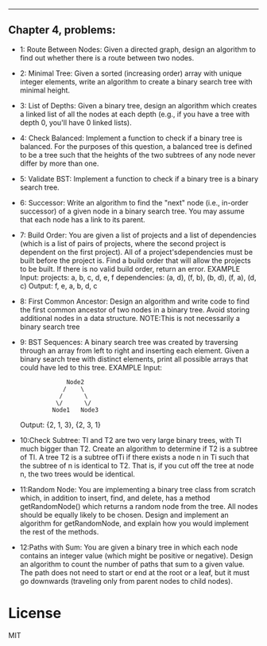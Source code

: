 ------------
Chapter 4, problems:
------------

* 1: Route Between Nodes: Given a directed graph, design an algorithm to find out whether there is a
     route between two nodes.
* 2: Minimal Tree: Given a sorted (increasing order) array with unique integer elements, write an algorithm to create 
     a binary search tree with minimal height.
* 3: List of Depths: Given a binary tree, design an algorithm which creates a linked list of all the nodes
     at each depth (e.g., if you have a tree with depth 0, you'll have 0 linked lists).
* 4: Check Balanced: Implement a function to check if a binary tree is balanced. For the purposes of
     this question, a balanced tree is defined to be a tree such that the heights of the two subtrees of any
     node never differ by more than one.
* 5: Validate BST: Implement a function to check if a binary tree is a binary search tree.
* 6: Successor: Write an algorithm to find the "next" node (i.e., in-order successor) of a given node in a
     binary search tree. You may assume that each node has a link to its parent.
* 7: Build Order: You are given a list of projects and a list of dependencies (which is a list of pairs of
     projects, where the second project is dependent on the first project). All of a project'sdependencies
     must be built before the project is. Find a build order that will allow the projects to be built. If there
     is no valid build order, return an error.
     EXAMPLE
     Input:
     projects: a, b, c, d, e, f
     dependencies: (a, d), (f, b), (b, d), (f, a), (d, c)
     Output: f, e, a, b, d, c
* 8: First Common Ancestor: Design an algorithm and write code to find the first common ancestor
     of two nodes in a binary tree. Avoid storing additional nodes in a data structure. NOTE:This is not
     necessarily a binary search tree
* 9: BST Sequences: A binary search tree was created by traversing through an array from left to right
     and inserting each element. Given a binary search tree with distinct elements, print all possible
     arrays that could have led to this tree.
     EXAMPLE
     Input: 
     
                   Node2
                  /    \
                 /      \
                \/      \/
               Node1   Node3
               
     Output: {2, 1, 3}, {2, 3, 1}
* 10:Check Subtree: Tl and T2 are two very large binary trees, with Tl much bigger than T2. Create an
     algorithm to determine if T2 is a subtree of Tl.
     A tree T2 is a subtree ofTi if there exists a node n in Ti such that the subtree of n is identical to T2.
     That is, if you cut off the tree at node n, the two trees would be identical.
* 11:Random Node: You are implementing a binary tree class from scratch which, in addition to
     insert, find, and delete, has a method getRandomNode() which returns a random node
     from the tree. All nodes should be equally likely to be chosen. Design and implement an algorithm
     for getRandomNode, and explain how you would implement the rest of the methods.
* 12:Paths with Sum: You are given a binary tree in which each node contains an integer value (which
     might be positive or negative). Design an algorithm to count the number of paths that sum to a
     given value. The path does not need to start or end at the root or a leaf, but it must go downwards
     (traveling only from parent nodes to child nodes).

# License

MIT
